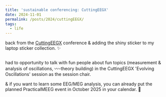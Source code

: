 ```yaml
---
title: 'sustainable conferencing: CuttingEEGX'
date: 2024-11-01
permalink: /posts/2024/cuttingEEGX/
tags:
  - life
---
```


back from the [CuttingEEGX](https://cuttingeegx.org/) conference & adding the shiny sticker to my laptop sticker collection. ✨

<img src="{{ base_path }}/images/2024_posts_cuttingEEGX.jpg" alt="" style="max-width: 100%; height: auto;">

had to opportunity to talk with fun people about fun topics (measurement & analysis of oscillations, 〰️-theory building) in the CuttingEEGX 'Evolving Oscillations' session as the session chair. 
<img src="{{ base_path }}/images/2024_posts_cuttingEEGX2.jpg" alt="" style="max-width: 100%; height: auto;">

& if you want to learn some EEG/MEG analysis, you can already put the planned PracticalMEEG event in October 2025 in your calendar. 🙂